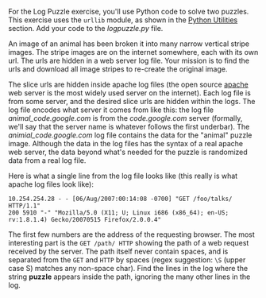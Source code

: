 For the Log Puzzle exercise, you'll use Python code to solve two puzzles. This exercise uses the `urllib` module, as shown in the [Python Utilities](https://developers.google.com/edu/python/utilities) section. Add your code to the *logpuzzle.py* file.

An image of an animal has been broken it into many narrow vertical stripe images. The stripe images are on the internet somewhere, each with its own url. The urls are hidden in a web server log file. Your mission is to find the urls and download all image stripes to re-create the original image.

The slice urls are hidden inside apache log files (the open source [apache](http://httpd.apache.org/) web server is the most widely used server on the internet). Each log file is from some server, and the desired slice urls are hidden within the logs. The log file encodes what server it comes from like this: the log file *animal_code.google.com* is from the *code.google.com* server (formally, we'll say that the server name is whatever follows the first underbar). The *animial_code.google.com* log file contains the data for the "animal" puzzle image. Although the data in the log files has the syntax of a real apache web server, the data beyond what's needed for the puzzle is randomized data from a real log file.

Here is what a single line from the log file looks like (this really is what apache log files look like):
    
```
10.254.254.28 - - [06/Aug/2007:00:14:08 -0700] "GET /foo/talks/ HTTP/1.1"
200 5910 "-" "Mozilla/5.0 (X11; U; Linux i686 (x86_64); en-US; rv:1.8.1.4) Gecko/20070515 Firefox/2.0.0.4"
```

The first few numbers are the address of the requesting browser. The most interesting part is the `GET /path/ HTTP` showing the path of a web request received by the server. The path itself never contain spaces, and is separated from the `GET` and `HTTP` by spaces (regex suggestion: `\S` (upper case S) matches any non-space char). Find the lines in the log where the string **puzzle** appears inside the path, ignoring the many other lines in the log.
